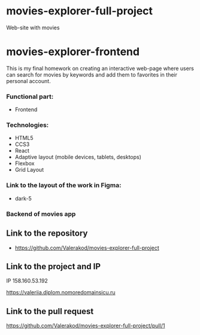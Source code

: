 # movies-explorer-full-project
Web-site with movies

# movies-explorer-frontend

This is my final homework on creating an interactive web-page where users can search for movies by keywords and add them to favorites in their personal account.

### Functional part:
+ Frontend


### Technologies:
+ HTML5
+ CCS3
+ React
+ Adaptive layout (mobile devices, tablets, desktops)
+ Flexbox
+ Grid Layout

### Link to the layout of the work in Figma:
- dark-5

### Backend of movies app


## Link to the repository 
- https://github.com/Valerakod/movies-explorer-full-project

## Link to the project and IP

IP 158.160.53.192

https://valeriia.diplom.nomoredomainsicu.ru

## Link to the pull request

https://github.com/Valerakod/movies-explorer-full-project/pull/1
